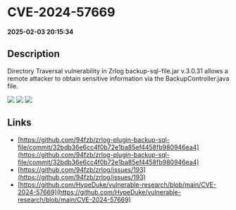 # CVE-2024-57669

**2025-02-03 20:15:34**

## Description
Directory Traversal vulnerability in Zrlog backup-sql-file.jar v.3.0.31 allows a remote attacker to obtain sensitive information via the BackupController.java file.

![](https://img.shields.io/static/v1?label=Score&message=7.5&color=red)
![](https://img.shields.io/static/v1?label=Severity&message=HIGH&color=red)
![](https://img.shields.io/static/v1?label=CWE&message=Traversal&color=green)

## Links
- [https://github.com/94fzb/zrlog-plugin-backup-sql-file/commit/32bdb36e6cc4f0b72e1ba85ef4458fb980946ea4](https://github.com/94fzb/zrlog-plugin-backup-sql-file/commit/32bdb36e6cc4f0b72e1ba85ef4458fb980946ea4)
- [https://github.com/94fzb/zrlog/issues/193](https://github.com/94fzb/zrlog/issues/193)
- [https://github.com/HypeDuke/vulnerable-research/blob/main/CVE-2024-57669](https://github.com/HypeDuke/vulnerable-research/blob/main/CVE-2024-57669)
